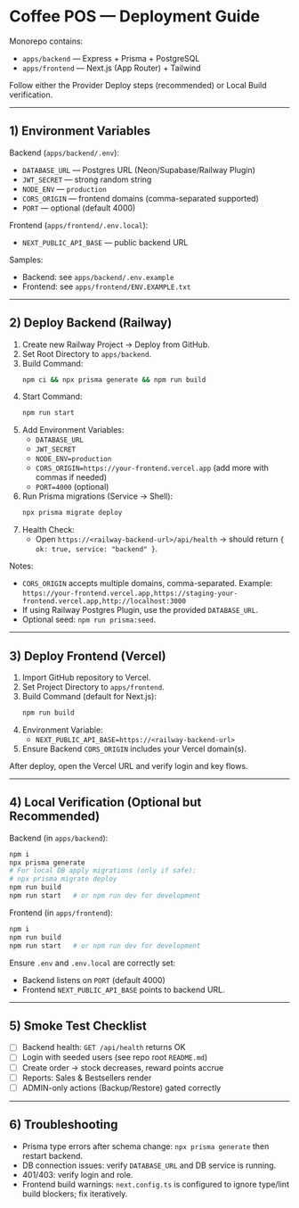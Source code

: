 # Coffee POS — Deployment Guide

Monorepo contains:
- `apps/backend` — Express + Prisma + PostgreSQL
- `apps/frontend` — Next.js (App Router) + Tailwind

Follow either the Provider Deploy steps (recommended) or Local Build verification.

---

## 1) Environment Variables

Backend (`apps/backend/.env`):
- `DATABASE_URL` — Postgres URL (Neon/Supabase/Railway Plugin)
- `JWT_SECRET` — strong random string
- `NODE_ENV` — `production`
- `CORS_ORIGIN` — frontend domains (comma-separated supported)
- `PORT` — optional (default 4000)

Frontend (`apps/frontend/.env.local`):
- `NEXT_PUBLIC_API_BASE` — public backend URL

Samples:
- Backend: see `apps/backend/.env.example`
- Frontend: see `apps/frontend/ENV.EXAMPLE.txt`

---

## 2) Deploy Backend (Railway)

1. Create new Railway Project → Deploy from GitHub.
2. Set Root Directory to `apps/backend`.
3. Build Command:
   ```bash
   npm ci && npx prisma generate && npm run build
   ```
4. Start Command:
   ```bash
   npm run start
   ```
5. Add Environment Variables:
   - `DATABASE_URL`
   - `JWT_SECRET`
   - `NODE_ENV=production`
   - `CORS_ORIGIN=https://your-frontend.vercel.app` (add more with commas if needed)
   - `PORT=4000` (optional)
6. Run Prisma migrations (Service → Shell):
   ```bash
   npx prisma migrate deploy
   ```
7. Health Check:
   - Open `https://<railway-backend-url>/api/health` → should return `{ ok: true, service: "backend" }`.

Notes:
- `CORS_ORIGIN` accepts multiple domains, comma-separated. Example:
  `https://your-frontend.vercel.app,https://staging-your-frontend.vercel.app,http://localhost:3000`
- If using Railway Postgres Plugin, use the provided `DATABASE_URL`.
- Optional seed: `npm run prisma:seed`.

---

## 3) Deploy Frontend (Vercel)

1. Import GitHub repository to Vercel.
2. Set Project Directory to `apps/frontend`.
3. Build Command (default for Next.js):
   ```bash
   npm run build
   ```
4. Environment Variable:
   - `NEXT_PUBLIC_API_BASE=https://<railway-backend-url>`
5. Ensure Backend `CORS_ORIGIN` includes your Vercel domain(s).

After deploy, open the Vercel URL and verify login and key flows.

---

## 4) Local Verification (Optional but Recommended)

Backend (in `apps/backend`):
```bash
npm i
npx prisma generate
# For local DB apply migrations (only if safe):
# npx prisma migrate deploy
npm run build
npm run start   # or npm run dev for development
```

Frontend (in `apps/frontend`):
```bash
npm i
npm run build
npm run start   # or npm run dev for development
```

Ensure `.env` and `.env.local` are correctly set:
- Backend listens on `PORT` (default 4000)
- Frontend `NEXT_PUBLIC_API_BASE` points to backend URL.

---

## 5) Smoke Test Checklist

- [ ] Backend health: `GET /api/health` returns OK
- [ ] Login with seeded users (see repo root `README.md`)
- [ ] Create order → stock decreases, reward points accrue
- [ ] Reports: Sales & Bestsellers render
- [ ] ADMIN-only actions (Backup/Restore) gated correctly

---

## 6) Troubleshooting

- Prisma type errors after schema change: `npx prisma generate` then restart backend.
- DB connection issues: verify `DATABASE_URL` and DB service is running.
- 401/403: verify login and role.
- Frontend build warnings: `next.config.ts` is configured to ignore type/lint build blockers; fix iteratively.
